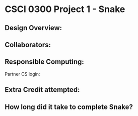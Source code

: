 CSCI 0300 Project 1 - Snake
===========================

## Design Overview:

## Collaborators:

## Responsible Computing:
Partner CS login:

## Extra Credit attempted:

## How long did it take to complete Snake?

<!-- Enter an approximate number of hours that you spent actively working on the project. -->
